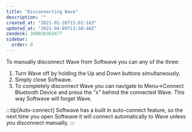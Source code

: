 ```yaml
---
title: "Disconnecting Wave"
description: ""
created_at: "2021-01-26T15:01:16Z"
updated_at: "2021-04-09T13:58:46Z"
zendesk: 360036303477
sidebar:
  order: 8
---
```


To manually disconnect Wave from Softwave you can any of the three:

1. Turn Wave off by holding the Up and Down buttons simultaneously.
2. Simply close Softwave.
3. To completely disconnect Wave you can navigate to Menu-&gt;Connect Bluetooth Device and press the "x" behind the connected Wave. This way Softwave will forget Wave.

:::tip[Auto-connect]
Softwave has a built in auto-connect feature, so the next time you open Softwave it will connect automatically to Wave unless you disconnect manually.
:::
